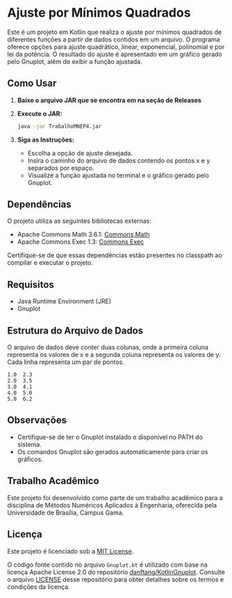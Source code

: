 # Ajuste por Mínimos Quadrados

Este é um projeto em Kotlin que realiza o ajuste por mínimos quadrados de diferentes funções a partir de dados contidos em um arquivo. O programa oferece opções para ajuste quadrático, linear, exponencial, polinomial e por lei da potência. O resultado do ajuste é apresentado em um gráfico gerado pelo Gnuplot, além de exibir a função ajustada.

## Como Usar

1. **Baixe o arquivo JAR que se encontra em na seção de Releases**
   
2. **Execute o JAR:**
   ```bash
   java -jar TrabalhoMNEP4.jar
   ```
3. **Siga as Instruções:**
   - Escolha a opção de ajuste desejada.
   - Insira o caminho do arquivo de dados contendo os pontos x e y separados por espaço.
   - Visualize a função ajustada no terminal e o gráfico gerado pelo Gnuplot.

## Dependências

O projeto utiliza as seguintes bibliotecas externas:

- Apache Commons Math 3.6.1: [Commons Math](http://commons.apache.org/proper/commons-math/)
- Apache Commons Exec 1.3: [Commons Exec](http://commons.apache.org/proper/commons-exec/)

Certifique-se de que essas dependências estão presentes no classpath ao compilar e executar o projeto.

## Requisitos

- Java Runtime Environment (JRE)
- Gnuplot

## Estrutura do Arquivo de Dados

O arquivo de dados deve conter duas colunas, onde a primeira coluna representa os valores de x e a segunda coluna representa os valores de y. Cada linha representa um par de pontos.

```plaintext
1.0  2.3
2.0  3.5
3.0  4.1
4.0  5.0
5.0  6.2
```

## Observações

- Certifique-se de ter o Gnuplot instalado e disponível no PATH do sistema.
- Os comandos Gnuplot são gerados automaticamente para criar os gráficos.

## Trabalho Acadêmico

Este projeto foi desenvolvido como parte de um trabalho acadêmico para a disciplina de Métodos Numéricos Aplicados à Engenharia, oferecida pela Universidade de Brasília, Campus Gama.

## Licença

Este projeto é licenciado sob a [MIT License](LICENSE).

O código fonte contido no arquivo `Gnuplot.kt` é utilizado com base na licença Apache License 2.0 do repositório [danftang/KotlinGnuplot](https://github.com/danftang/KotlinGnuplot). Consulte o arquivo [LICENSE](https://github.com/danftang/KotlinGnuplot/blob/master/LICENSE) desse repositório para obter detalhes sobre os termos e condições da licença.

